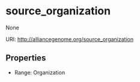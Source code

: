 # source_organization

None

URI: http://alliancegenome.org/source_organization



<!-- no inheritance hierarchy -->


## Properties

 * Range: Organization


